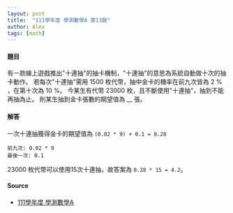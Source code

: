 ```yaml
---
layout: post
title:  "111學年度 學測數學A 第13題"
author: Alex
tags: [math]
---
```


#### 題目 ####

有一款線上遊戲推出"十連抽"的抽卡機制，"十連抽"的意思為系統自動做十次的抽卡動作。
若每次"十連抽"需用 1500 枚代幣，抽中金卡的機率在前九次皆為 2 % ，在第十次為 10 %。
今某生有代幣 23000 枚，且不斷使用"十連抽"，抽到不能再抽為止。
則某生抽到金卡張數的期望值為 __ 張。

#### 解答 ####

一次十連抽獲得金卡的期望值為 `(0.02 * 9) + 0.1 = 0.28`
```
前九次: 0.02 * 9
最後一次: 0.1
```
23000 枚代幣可以使用15次十連抽，故答案為 `0.28 * 15 = 4.2`。

#### Source ####
- [111學年度 學測數學A](https://www.ceec.edu.tw/files/file_pool/1/0m052633042401295651/03-111%E5%AD%B8%E6%B8%AC%E6%95%B8%E5%AD%B8a%E8%A9%A6%E5%8D%B7%E5%AE%9A%E7%A8%BF.pdf)